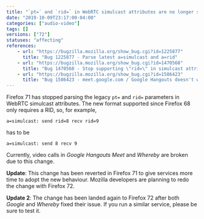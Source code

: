 ```yaml
---
title: "`pt=` and `rid=` in WebRTC simulcast attributes are no longer supported"
date: "2019-10-09T23:17:00-04:00"
categories: ["audio-video"]
tags: []
versions: ["72"]
statuses: "affecting"
references:
    - url: "https://bugzilla.mozilla.org/show_bug.cgi?id=1225877"
      title: "Bug 1225877 - Parse latest a=simulcast and a=rid"
    - url: "https://bugzilla.mozilla.org/show_bug.cgi?id=1470568"
      title: "Bug 1470568 - Stop supporting \"rid=\" in simulcast attributes once ESR doesn't serialize it anymore"
    - url: "https://bugzilla.mozilla.org/show_bug.cgi?id=1586423"
      title: "Bug 1586423 - meet.google.com / Google Hangouts doesn't work in Nightly (\"Couldn't start the video call because of an error\")"
---
```

Firefox 71 has stopped parsing the legacy `pt=` and `rid=` parameters in WebRTC simulcast attributes. The new format supported since Firefox 68 only requires a RID, so, for example,

```
a=simulcast: send rid=8 recv rid=9
```

has to be

```
a=simulcast: send 8 recv 9
```

Currently, video calls in *Google Hangouts Meet* and *Whereby* are broken due to this change.

**Update**: This change has been reverted in Firefox 71 to give services more time to adopt the new behaviour. Mozilla developers are planning to redo the change with Firefox 72.

**Update 2**: The change has been landed again to Firefox 72 after both *Google* and *Whereby* fixed their issue. If you run a similar service, please be sure to test it.
